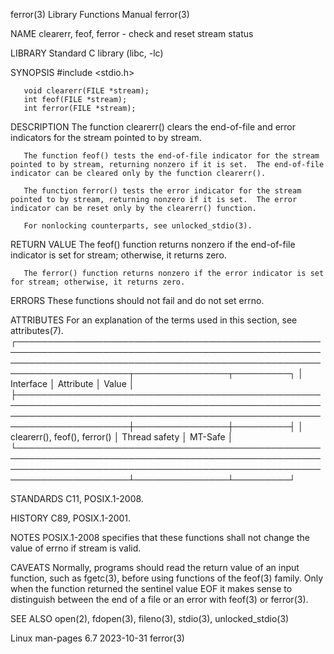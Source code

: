 ferror(3)                                                                                 Library Functions Manual                                                                                ferror(3)

NAME
       clearerr, feof, ferror - check and reset stream status

LIBRARY
       Standard C library (libc, -lc)

SYNOPSIS
       #include <stdio.h>

       void clearerr(FILE *stream);
       int feof(FILE *stream);
       int ferror(FILE *stream);

DESCRIPTION
       The function clearerr() clears the end-of-file and error indicators for the stream pointed to by stream.

       The function feof() tests the end-of-file indicator for the stream pointed to by stream, returning nonzero if it is set.  The end-of-file indicator can be cleared only by the function clearerr().

       The function ferror() tests the error indicator for the stream pointed to by stream, returning nonzero if it is set.  The error indicator can be reset only by the clearerr() function.

       For nonlocking counterparts, see unlocked_stdio(3).

RETURN VALUE
       The feof() function returns nonzero if the end-of-file indicator is set for stream; otherwise, it returns zero.

       The ferror() function returns nonzero if the error indicator is set for stream; otherwise, it returns zero.

ERRORS
       These functions should not fail and do not set errno.

ATTRIBUTES
       For an explanation of the terms used in this section, see attributes(7).
       ┌────────────────────────────────────────────────────────────────────────────────────────────────────────────────────────────────────────────────────────────────────────┬───────────────┬─────────┐
       │ Interface                                                                                                                                                              │ Attribute     │ Value   │
       ├────────────────────────────────────────────────────────────────────────────────────────────────────────────────────────────────────────────────────────────────────────┼───────────────┼─────────┤
       │ clearerr(), feof(), ferror()                                                                                                                                           │ Thread safety │ MT-Safe │
       └────────────────────────────────────────────────────────────────────────────────────────────────────────────────────────────────────────────────────────────────────────┴───────────────┴─────────┘

STANDARDS
       C11, POSIX.1-2008.

HISTORY
       C89, POSIX.1-2001.

NOTES
       POSIX.1-2008 specifies that these functions shall not change the value of errno if stream is valid.

CAVEATS
       Normally,  programs  should  read  the return value of an input function, such as fgetc(3), before using functions of the feof(3) family.  Only when the function returned the sentinel value EOF it
       makes sense to distinguish between the end of a file or an error with feof(3) or ferror(3).

SEE ALSO
       open(2), fdopen(3), fileno(3), stdio(3), unlocked_stdio(3)

Linux man-pages 6.7                                                                              2023-10-31                                                                                       ferror(3)
